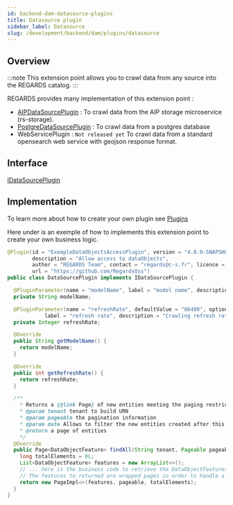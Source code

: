 ```yaml
---
id: backend-dam-datasource-plugins
title: Datasource plugin
sidebar_label: Datasource
slug: /development/backend/dam/plugins/datasource
---
```



## Overview

:::note
This extension point allows you to crawl data from any source into the REGARDS catalog.
:::

REGARDS provides many implementation of this extension point :
- [AIPDataSourcePlugin](https://github.com/RegardsOss/regards-plugins/blob/master/datasource-plugins/aip-datasource/src/main/java/fr/cnes/regards/modules/dam/plugins/datasources/AipDataSourcePlugin.java) : To crawl data from the AIP storage microservice (rs-storage).
- [PostgreDataSourcePlugin](https://github.com/RegardsOss/regards-plugins/blob/master/datasource-plugins/postgresql-datasource/src/main/java/fr/cnes/regards/modules/dam/plugins/datasources/PostgreDataSourcePlugin.java) : To crawl data from a postgres database
- WebServicePlugin : `Not released yet` To crawl data from a standard opensearch web service with geojson response format.

## Interface
  [IDataSourcePlugin](https://github.com/RegardsOss/regards-dam/blob/master/dam/dam-domain/src/main/java/fr/cnes/regards/modules/dam/domain/datasources/plugins/IDataSourcePlugin.java)

## Implementation

To learn more about how to create your own plugin see [Plugins](../../framework/modules/plugins/)

Here under is an exemple of how to implements this extension point to create your own business logic.

```java
@Plugin(id = "ExempleDataObjectsAccessPlugin", version = "4.0.0-SNAPSHOT",
        description = "Allow access to dataObjects",
        author = "REGARDS Team", contact = "regards@c-s.fr", licence = "LGPLv3.0", owner = "CSSI",
        url = "https://github.com/RegardsOss")
public class DataSourcePlugin implements IDataSourcePlugin {

  @PluginParameter(name = "modelName", label = "model name", description = "Associated data source model name")
  private String modelName;

  @PluginParameter(name = "refreshRate", defaultValue = "86400", optional = true,
            label = "refresh rate", description = "Crawling refresh rate in seconds (minimum delay between two consecutive crawls)")
  private Integer refreshRate;

  @Override
  public String getModelName() {
    return modelName;
  }

  @Override
  public int getRefreshRate() {
    return refreshRate;
  }

  /**
    * Returns a {@link Page} of new entities meeting the paging restriction provided in the {@code Pageable} object.
    * @param tenant tenant to build URN
    * @param pageable the pagination information
    * @param date Allows to filter the new entities created after this date parameter (can be null)
    * @return a page of entities
    */
  @Override
  public Page<DataObjectFeature> findAll(String tenant, Pageable pageable, OffsetDateTime date) throws DataSourceException {
    long totalElements = 0L;
    List<DataObjectFeature> features = new ArrayList<>();
    // ... here is the business code to retrieve the DataObjectFeatures to add into the REGARDS catalog.
    // The features to returned are wrapped pages in order to handle a large number of features.
    return new PageImpl<>(features, pageable, totalElements);
  }
}

```
      
